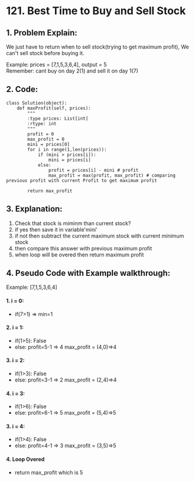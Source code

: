 # 121. Best Time to Buy and Sell Stock 
## 1. Problem Explain:
We just have to return when to sell stock(trying to get maximum profit), We can't sell stock before buying it.

Example: prices = [7,1,5,3,6,4], output = 5 \
Remember: cant buy on day 2(1) and sell it on day 1(7)

## 2. Code:
```
class Solution(object):
    def maxProfit(self, prices):
        """
        :type prices: List[int]
        :rtype: int
        """
        profit = 0
        max_profit = 0
        mini = prices[0]
        for i in range(1,len(prices)):
            if (mini > prices[i]):
                mini = prices[i]
            else:
                profit = prices[i] - mini # profit 
                max_profit = max(profit, max_profit) # comparing previous profit with current Profit to get maximum profit
        
        return max_profit
```
## 3. Explanation:
1. Check that stock is miminm than current stock? 
2. if yes then save it in variable'mini'
3. if not then subtract the current maximum stock with current minimum stock
4. then compare this answer with previous maximum profit
5. when loop will be overed then return maximum profit

## 4. Pseudo Code with Example walkthrough:
   Example: [7,1,5,3,6,4]
#### 1. i = 0:
- if(7>1) => min=1
#### 2. i = 1:
- if(1>5): False
- else: profit=5-1 => 4
        max_profit = (4,0)=>4
#### 3. i = 2:  
- if(1>3): False
- else: profit=3-1 => 2
        max_profit = (2,4)=>4
#### 4. i = 3:  
- if(1>6): False
- else: profit=6-1 => 5
        max_profit = (5,4)=>5
#### 3. i = 4:  
- if(1>4): False
- else: profit=4-1 => 3
        max_profit = (3,5)=>5
#### 4. Loop Overed
- return max_profit which is 5
